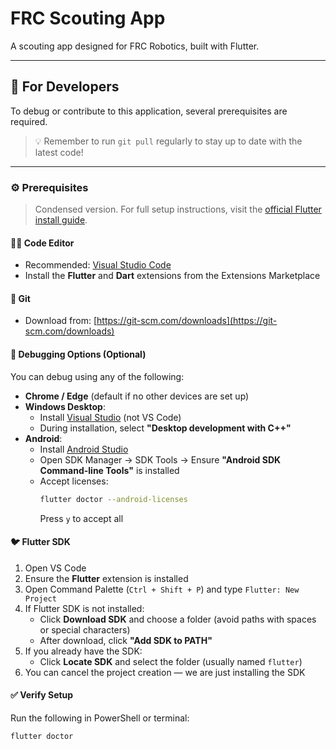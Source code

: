 # FRC Scouting App

A scouting app designed for FRC Robotics, built with Flutter.

---

## 🚀 For Developers

To debug or contribute to this application, several prerequisites are required.

> 💡 Remember to run `git pull` regularly to stay up to date with the latest code!

---

### ⚙️ Prerequisites

> Condensed version. For full setup instructions, visit the [official Flutter install guide](https://docs.flutter.dev/get-started/install/windows/mobile).

#### 🧑‍💻 Code Editor
- Recommended: [Visual Studio Code](https://code.visualstudio.com/download)
- Install the **Flutter** and **Dart** extensions from the Extensions Marketplace

#### 🧬 Git
- Download from: [https://git-scm.com/downloads](https://git-scm.com/downloads)

#### 🧪 Debugging Options (Optional)
You can debug using any of the following:

- **Chrome / Edge** (default if no other devices are set up)
- **Windows Desktop**:
  - Install [Visual Studio](https://visualstudio.microsoft.com/downloads/) (not VS Code)
  - During installation, select **"Desktop development with C++"**
- **Android**:
  - Install [Android Studio](https://developer.android.com/studio)
  - Open SDK Manager → SDK Tools → Ensure **"Android SDK Command-line Tools"** is installed
  - Accept licenses:
    ```bash
    flutter doctor --android-licenses
    ```
    Press `y` to accept all

#### 🐦 Flutter SDK
1. Open VS Code
2. Ensure the **Flutter** extension is installed
3. Open Command Palette (`Ctrl + Shift + P`) and type `Flutter: New Project`
4. If Flutter SDK is not installed:
   - Click **Download SDK** and choose a folder (avoid paths with spaces or special characters)
   - After download, click **"Add SDK to PATH"**
5. If you already have the SDK:
   - Click **Locate SDK** and select the folder (usually named `flutter`)
6. You can cancel the project creation — we are just installing the SDK

#### ✅ Verify Setup
Run the following in PowerShell or terminal:
```bash
flutter doctor
```